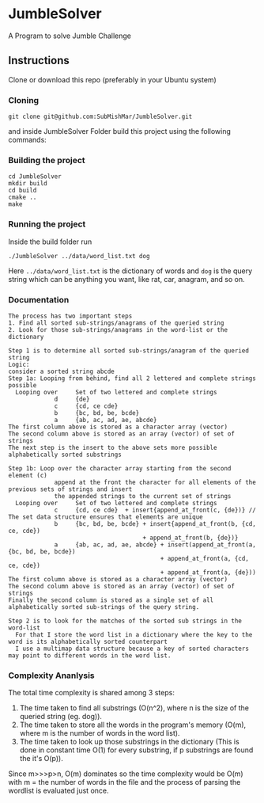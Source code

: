 # JumbleSolver
A Program to solve Jumble Challenge

## Instructions
Clone or download this repo (preferably in your Ubuntu system) 
### Cloning
```
git clone git@github.com:SubMishMar/JumbleSolver.git
```
and inside JumbleSolver Folder build this project using the following commands:
### Building the project
```
cd JumbleSolver
mkdir build
cd build
cmake ..
make
```
### Running the project
Inside the build folder run
```
./JumbleSolver ../data/word_list.txt dog

```
Here `../data/word_list.txt` is the dictionary of words and `dog` is the query string which can be anything you want, like rat, car, anagram, and so on.

### Documentation
```
The process has two important steps
1. Find all sorted sub-strings/anagrams of the queried string
2. Look for those sub-strings/anagrams in the word-list or the dictionary
```
```
Step 1 is to determine all sorted sub-strings/anagram of the queried string
Logic:
consider a sorted string abcde
Step 1a: Looping from behind, find all 2 lettered and complete strings possible
  Looping over     Set of two lettered and complete strings
             d     {de}
             c     {cd, ce cde}
             b     {bc, bd, be, bcde}
             a     {ab, ac, ad, ae, abcde}
The first column above is stored as a character array (vector)
The second column above is stored as an array (vector) of set of strings
The next step is the insert to the above sets more possible alphabetically sorted substrings

Step 1b: Loop over the character array starting from the second element (c)
             append at the front the character for all elements of the previous sets of strings and insert
             the appended strings to the current set of strings
  Looping over     Set of two lettered and complete strings
             c     {cd, ce cde}  + insert{append_at_front(c, {de})} // The set data structure ensures that elements are unique
             b     {bc, bd, be, bcde} + insert{append_at_front(b, {cd, ce, cde}) 
                                      + append_at_front(b, {de})}
             a     {ab, ac, ad, ae, abcde} + insert(append_at_front(a, {bc, bd, be, bcde}) 
                                           + append_at_front(a, {cd, ce, cde})
                                           + append_at_front(a, {de}))
The first column above is stored as a character array (vector)
The second column above is stored as an array (vector) of set of strings
Finally the second column is stored as a single set of all alphabetically sorted sub-strings of the query string.

Step 2 is to look for the matches of the sorted sub strings in the word-list
  For that I store the word list in a dictionary where the key to the word is its alphabetically sorted counterpart
  I use a multimap data structure because a key of sorted characters may point to different words in the word list. 
```

  
### Complexity Ananlysis
The total time complexity is shared among 3 steps: 
  1. The time taken to find all substrings (O(n^2), where n is the size of the queried string (eg. dog)).
  2. The time taken to store all the words in the program's memory (O(m), where m is the number of words in the word list).
  3. The time taken to look up those substrings in the dictionary (This is done in constant time O(1) for every substring, if p substrings are found the it's O(p)).

Since m>>>p>n, O(m) dominates so the time complexity would be O(m) with m = the number of words in the file and the process of
parsing the wordlist is evaluated just once.
  


